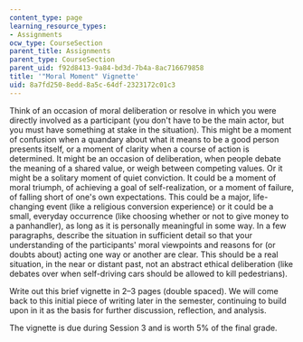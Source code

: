 ```yaml
---
content_type: page
learning_resource_types:
- Assignments
ocw_type: CourseSection
parent_title: Assignments
parent_type: CourseSection
parent_uid: f92d8413-9a84-bd3d-7b4a-8ac716679858
title: '"Moral Moment" Vignette'
uid: 8a7fd250-8edd-8a5c-64df-2323172c01c3
---
```


Think of an occasion of moral deliberation or resolve in which you were directly involved as a participant (you don't have to be the main actor, but you must have something at stake in the situation). This might be a moment of confusion when a quandary about what it means to be a good person presents itself, or a moment of clarity when a course of action is determined. It might be an occasion of deliberation, when people debate the meaning of a shared value, or weigh between competing values. Or it might be a solitary moment of quiet conviction. It could be a moment of moral triumph, of achieving a goal of self-realization, or a moment of failure, of falling short of one's own expectations. This could be a major, life-changing event (like a religious conversion experience) or it could be a small, everyday occurrence (like choosing whether or not to give money to a panhandler), as long as it is personally meaningful in some way. In a few paragraphs, describe the situation in sufficient detail so that your understanding of the participants' moral viewpoints and reasons for (or doubts about) acting one way or another are clear. This should be a real situation, in the near or distant past, not an abstract ethical deliberation (like debates over when self-driving cars should be allowed to kill pedestrians).

Write out this brief vignette in 2–3 pages (double spaced). We will come back to this initial piece of writing later in the semester, continuing to build upon in it as the basis for further discussion, reflection, and analysis.

The vignette is due during Session 3 and is worth 5% of the final grade.